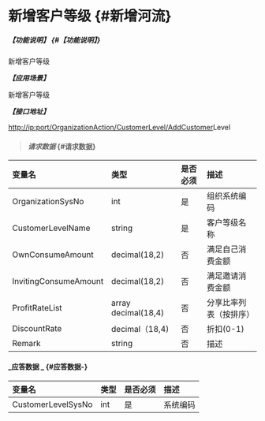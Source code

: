 # 新增客户等级 {#新增河流}

##### _【功能说明】_ {#【功能说明】}

新增客户等级

_**【应用场景】**_

新增客户等级

_**【接口地址】**_

[http://ip:port/OrganizationAction/CustomerLevel/AddCustomer](http://ip:port/OrganizationAction/Customer/AddCustomer)Level

> #### _请求数据_ {#请求数据}

| 变量名 | 类型 | 是否必须 | 描述 |
| :--- | :--- | :--- | :--- |
| OrganizationSysNo | int | 是 | 组织系统编码 |
| CustomerLevelName | string | 是 | 客户等级名称 |
| OwnConsumeAmount | decimal\(18,2\) | 否 | 满足自己消费金额 |
| InvitingConsumeAmount | decimal\(18,2\) | 否 | 满足邀请消费金额 |
| ProfitRateList | array decimal\(18,4\) | 否 | 分享比率列表（按排序） |
| DiscountRate|  decimal（18,4) | 否 | 折扣(0-1) |
| Remark|  string | 否 |描述 |




#### _应答数据 _ {#应答数据-}

| 变量名 | 类型 | 是否必须 | 描述 |
| :--- | :--- | :--- | :--- |
| CustomerLevelSysNo | int | 是 | 系统编码 |



